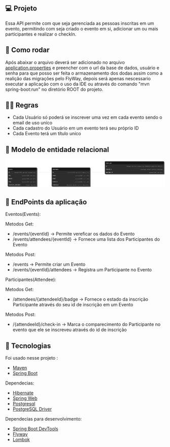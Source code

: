 ## 💻 Projeto

Essa API permite com que seja gerenciada as pessoas inscritas em um evento, permitindo com seja criado o evento em si, adicionar um ou mais participantes e realizar o checkIn.

## 📀 Como rodar

Após abaixar o arquivo deverá ser adicionado no arquivo [application.properties](src/main/resources/application.properties) e preencher com o url da base de dados, usuário e senha para que posso ser feita o armazenamento dos dodas assim como a realição das migrações pelo FlyWay, depois será apenas nescessario executar a aplicação com o uso da IDE ou através do comando "mvn spring-boot:run" no diretório ROOT do projeto.

## 🧑‍⚖️ Regras

- Cada Usuário só poderá se inscrever uma vez em cada evento sendo o email de uso uníco
- Cada cadastro do Usuário em um evento terá seu próprio ID
- Cada Evento terá um título uníco

## 🧾️ Modelo de entidade relacional

<p>
  <img src="./github/ERD.png" ALT="Diagrama de Entidade e Relacionamento">
</p>

## 🚪 EndPoints da aplicação

Eventos(Events):

Metodos Get:
- /events/{eventId} -> Permite vereficar os dados do Evento
- /events/attendees/{eventId} -> Fornece uma lista dos Participantes do Evento

Metodos Post:
- /events -> Permite criar um Evento
- /events/{eventId}/attendees -> Registra um Participante no Evento

Participantes(Attendee):

Metodos Get:
- /attendees/{attendeeId}/badge -> Fornece o estado da inscrição Participante através do seu id de inscrição em um Evento

Metodos Post:
- /{attendeeId}/check-in -> Marca o comparecimento do Participante no evento que ele se inscreveu através do id de inscrição

## 🔧 Tecnologias

Foi usado nesse projeto :

- [Maven](https://maven.apache.org/)
- [Spring Boot](https://spring.io/projects/spring-boot)

Dependecias:
- [Hibernate](https://hibernate.org/orm/)
- [Spring Web](https://mvnrepository.com/artifact/org.springframework/spring-web)
- [Postgresql](https://www.postgresql.org/)
- [PostgreSQL Driver](https://jdbc.postgresql.org/download/)

Dependecias para desenvolvimento:
- [Spring Boot DevTools](https://mvnrepository.com/artifact/org.springframework.boot/spring-boot-devtools)
- [Flyway](https://www.red-gate.com/products/flyway/community/)
- [Lombok](https://projectlombok.org/)